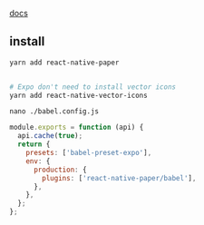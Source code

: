 [docs](https://callstack.github.io/react-native-paper/)


## install 
```bash
yarn add react-native-paper


# Expo don't need to install vector icons
yarn add react-native-vector-icons
```


`nano ./babel.config.js`
```js
module.exports = function (api) {
  api.cache(true);
  return {
    presets: ['babel-preset-expo'],
    env: {
      production: {
        plugins: ['react-native-paper/babel'],
      },
    },
  };
};
```
